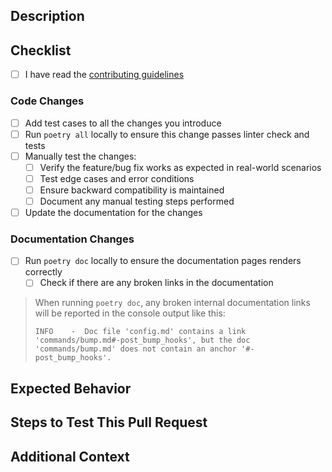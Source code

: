 <!--
Thanks for sending a pull request!
Please fill in the following content to let us know better about this change.
-->

## Description
<!-- Describe what the change is -->


## Checklist

- [ ] I have read the [contributing guidelines](https://commitizen-tools.github.io/commitizen/contributing/)

### Code Changes

- [ ] Add test cases to all the changes you introduce
- [ ] Run `poetry all` locally to ensure this change passes linter check and tests
- [ ] Manually test the changes:
  - [ ] Verify the feature/bug fix works as expected in real-world scenarios
  - [ ] Test edge cases and error conditions
  - [ ] Ensure backward compatibility is maintained
  - [ ] Document any manual testing steps performed
- [ ] Update the documentation for the changes

### Documentation Changes

- [ ] Run `poetry doc` locally to ensure the documentation pages renders correctly
  - [ ] Check if there are any broken links in the documentation

> When running `poetry doc`, any broken internal documentation links will be reported in the console output like this:
>
> ```text
> INFO    -  Doc file 'config.md' contains a link 'commands/bump.md#-post_bump_hooks', but the doc 'commands/bump.md' does not contain an anchor '#-post_bump_hooks'.
> ```

## Expected Behavior
<!-- A clear and concise description of what you expected to happen -->


## Steps to Test This Pull Request
<!-- Steps to reproduce the behavior:
1. ...
2. ...
3. ... -->


## Additional Context
<!-- Add any other RELATED ISSUE, context or screenshots about the pull request here. -->
